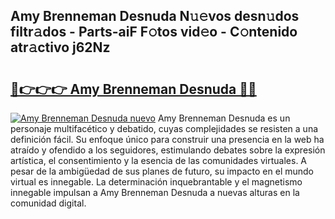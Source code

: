 ## Amy Brenneman Desnuda N𝚞𝚎vos desn𝚞dos filtr𝚊dos - Parts-aiF F𝚘tos vid𝚎o - C𝚘ntenido atr𝚊ctivo j62Nz

# <h2><a href="http://mbbu5m.tromn.icu/?c=Amy+Brenneman+Desnuda">🔗👉👉👉 Amy Brenneman Desnuda 🔗🔗</a></h2>

[![Amy Brenneman Desnuda nuevo](https://i.imgur.com/pEAQMta.gif)](http://mbbu5m.tromn.icu/?c=Amy+Brenneman+Desnuda)
Amy Brenneman Desnuda es un personaje multifacético y debatido, cuyas complejidades se resisten a una definición fácil.  Su enfoque único para construir una presencia en la web ha atraído y ofendido a los seguidores, estimulando debates sobre la expresión artística, el consentimiento y la esencia de las comunidades virtuales. A pesar de la ambigüedad de sus planes de futuro, su impacto en el mundo virtual es innegable. La determinación inquebrantable y el magnetismo innegable impulsan a Amy Brenneman Desnuda a nuevas alturas en la comunidad digital.
